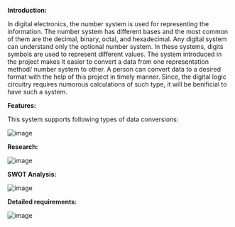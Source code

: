 **Introduction:** 

  In digital electronics, the number system is used for representing the information. The number system has different bases and the most common of them are the decimal, binary, octal, and hexadecimal. Any digital system can understand only the optional number system. In these systems, digits symbols are used to represent different values. The system introduced in the project makes it easier to convert a data from one representation method/ number system to other. A person can convert data to a desired format with the help of this project in timely manner. Since, the digital logic circuitry requires numorous calculations of such type, it will be benificial to have such a system. 


**Features:**

This system supports following types of data conversions: 





![image](https://user-images.githubusercontent.com/80566521/114318753-16e67380-9b2c-11eb-8b23-4bc4af3ca7fa.png)



**Research:**







![image](https://user-images.githubusercontent.com/80566521/114319584-bbb68000-9b2f-11eb-9044-67c8093a5842.png)



**SWOT Analysis:** 







![image](https://github.com/Madhuraaaaa/StepIn-Mini-project/blob/main/1_Requirements/SWOT%20Analysis.png)



**Detailed requirements:**





![image](https://user-images.githubusercontent.com/80566521/114319731-56af5a00-9b30-11eb-8d7f-41a5f5c6ad6a.png)
